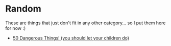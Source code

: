 # Random

These are things that just don't fit in any other category... so I put them here for now :)

- [50 Dangerous Things! (you should let your children do)](https://docs.google.com/spreadsheets/d/1oe9GenOGg1-Fam-hixVjf8aYXKJ6ZjkINaZ9xfklZ2U)
